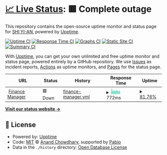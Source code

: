 # [📈 Live Status](https://atree01.github.io/Uptime): <!--live status--> **🟥 Complete outage**

This repository contains the open-source uptime monitor and status page for [SHI,YI-AN](https://atree01.github.io/Uptime), powered by [Upptime](https://github.com/upptime/upptime).

[![Uptime CI](https://github.com/atree01/Uptime/workflows/Uptime%20CI/badge.svg)](https://github.com/atree01/Uptime/actions?query=workflow%3A%22Uptime+CI%22)
[![Response Time CI](https://github.com/atree01/Uptime/workflows/Response%20Time%20CI/badge.svg)](https://github.com/atree01/Uptime/actions?query=workflow%3A%22Response+Time+CI%22)
[![Graphs CI](https://github.com/atree01/Uptime/workflows/Graphs%20CI/badge.svg)](https://github.com/atree01/Uptime/actions?query=workflow%3A%22Graphs+CI%22)
[![Static Site CI](https://github.com/atree01/Uptime/workflows/Static%20Site%20CI/badge.svg)](https://github.com/atree01/Uptime/actions?query=workflow%3A%22Static+Site+CI%22)
[![Summary CI](https://github.com/atree01/Uptime/workflows/Summary%20CI/badge.svg)](https://github.com/atree01/Uptime/actions?query=workflow%3A%22Summary+CI%22)

With [Upptime](https://upptime.js.org), you can get your own unlimited and free uptime monitor and status page, powered entirely by a GitHub repository. We use [Issues](https://github.com/atree01/Uptime/issues) as incident reports, [Actions](https://github.com/atree01/Uptime/actions) as uptime monitors, and [Pages](https://atree01.github.io/Uptime) for the status page.

<!--start: status pages-->
<!-- This summary is generated by Upptime (https://github.com/upptime/upptime) -->
<!-- Do not edit this manually, your changes will be overwritten -->
<!-- prettier-ignore -->
| URL | Status | History | Response Time | Uptime |
| --- | ------ | ------- | ------------- | ------ |
| <img alt="" src="https://icons.duckduckgo.com/ip3/financemanager.ddns.net.ico" height="13"> [Finance Manager](https://financemanager.ddns.net) | 🟥 Down | [finance-manager.yml](https://github.com/ATREE01/Uptime/commits/HEAD/history/finance-manager.yml) | <details><summary><img alt="Response time graph" src="./graphs/finance-manager/response-time-week.png" height="20"> 772ms</summary><br><a href="https://atree01.github.io/Uptime/history/finance-manager"><img alt="Response time 724" src="https://img.shields.io/endpoint?url=https%3A%2F%2Fraw.githubusercontent.com%2FATREE01%2FUptime%2FHEAD%2Fapi%2Ffinance-manager%2Fresponse-time.json"></a><br><a href="https://atree01.github.io/Uptime/history/finance-manager"><img alt="24-hour response time 638" src="https://img.shields.io/endpoint?url=https%3A%2F%2Fraw.githubusercontent.com%2FATREE01%2FUptime%2FHEAD%2Fapi%2Ffinance-manager%2Fresponse-time-day.json"></a><br><a href="https://atree01.github.io/Uptime/history/finance-manager"><img alt="7-day response time 772" src="https://img.shields.io/endpoint?url=https%3A%2F%2Fraw.githubusercontent.com%2FATREE01%2FUptime%2FHEAD%2Fapi%2Ffinance-manager%2Fresponse-time-week.json"></a><br><a href="https://atree01.github.io/Uptime/history/finance-manager"><img alt="30-day response time 727" src="https://img.shields.io/endpoint?url=https%3A%2F%2Fraw.githubusercontent.com%2FATREE01%2FUptime%2FHEAD%2Fapi%2Ffinance-manager%2Fresponse-time-month.json"></a><br><a href="https://atree01.github.io/Uptime/history/finance-manager"><img alt="1-year response time 724" src="https://img.shields.io/endpoint?url=https%3A%2F%2Fraw.githubusercontent.com%2FATREE01%2FUptime%2FHEAD%2Fapi%2Ffinance-manager%2Fresponse-time-year.json"></a></details> | <details><summary><a href="https://atree01.github.io/Uptime/history/finance-manager">81.76%</a></summary><a href="https://atree01.github.io/Uptime/history/finance-manager"><img alt="All-time uptime 98.79%" src="https://img.shields.io/endpoint?url=https%3A%2F%2Fraw.githubusercontent.com%2FATREE01%2FUptime%2FHEAD%2Fapi%2Ffinance-manager%2Fuptime.json"></a><br><a href="https://atree01.github.io/Uptime/history/finance-manager"><img alt="24-hour uptime 100.00%" src="https://img.shields.io/endpoint?url=https%3A%2F%2Fraw.githubusercontent.com%2FATREE01%2FUptime%2FHEAD%2Fapi%2Ffinance-manager%2Fuptime-day.json"></a><br><a href="https://atree01.github.io/Uptime/history/finance-manager"><img alt="7-day uptime 81.76%" src="https://img.shields.io/endpoint?url=https%3A%2F%2Fraw.githubusercontent.com%2FATREE01%2FUptime%2FHEAD%2Fapi%2Ffinance-manager%2Fuptime-week.json"></a><br><a href="https://atree01.github.io/Uptime/history/finance-manager"><img alt="30-day uptime 95.80%" src="https://img.shields.io/endpoint?url=https%3A%2F%2Fraw.githubusercontent.com%2FATREE01%2FUptime%2FHEAD%2Fapi%2Ffinance-manager%2Fuptime-month.json"></a><br><a href="https://atree01.github.io/Uptime/history/finance-manager"><img alt="1-year uptime 98.79%" src="https://img.shields.io/endpoint?url=https%3A%2F%2Fraw.githubusercontent.com%2FATREE01%2FUptime%2FHEAD%2Fapi%2Ffinance-manager%2Fuptime-year.json"></a></details>

<!--end: status pages-->

[**Visit our status website →**](https://atree01.github.io/Uptime)

## 📄 License

- Powered by: [Upptime](https://github.com/upptime/upptime)
- Code: [MIT](./LICENSE) © [Anand Chowdhary](https://anandchowdhary.com), supported by [Pabio](https://pabio.com)
- Data in the `./history` directory: [Open Database License](https://opendatacommons.org/licenses/odbl/1-0/)
